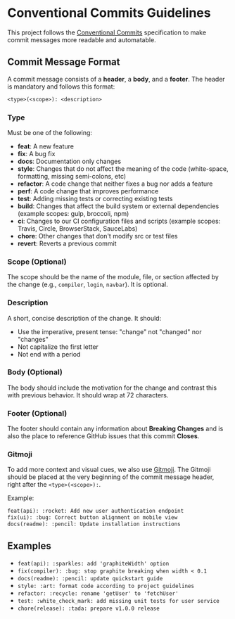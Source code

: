 # Conventional Commits Guidelines

This project follows the
[Conventional Commits](https://www.conventionalcommits.org/en/v1.0.0/)
specification to make commit messages more readable and automatable.

## Commit Message Format

A commit message consists of a **header**, a **body**, and a **footer**. The
header is mandatory and follows this format:

```txt
<type>(<scope>): <description>
```

### Type

Must be one of the following:

- **feat**: A new feature
- **fix**: A bug fix
- **docs**: Documentation only changes
- **style**: Changes that do not affect the meaning of the code (white-space,
  formatting, missing semi-colons, etc)
- **refactor**: A code change that neither fixes a bug nor adds a feature
- **perf**: A code change that improves performance
- **test**: Adding missing tests or correcting existing tests
- **build**: Changes that affect the build system or external dependencies
  (example scopes: gulp, broccoli, npm)
- **ci**: Changes to our CI configuration files and scripts (example scopes:
  Travis, Circle, BrowserStack, SauceLabs)
- **chore**: Other changes that don't modify src or test files
- **revert**: Reverts a previous commit

### Scope (Optional)

The scope should be the name of the module, file, or section affected by the
change (e.g., `compiler`, `login`, `navbar`). It is optional.

### Description

A short, concise description of the change. It should:

- Use the imperative, present tense: "change" not "changed" nor "changes"
- Not capitalize the first letter
- Not end with a period

### Body (Optional)

The body should include the motivation for the change and contrast this with
previous behavior. It should wrap at 72 characters.

### Footer (Optional)

The footer should contain any information about **Breaking Changes** and is also
the place to reference GitHub issues that this commit **Closes**.

### Gitmoji

To add more context and visual cues, we also use
[Gitmoji](https://gitmoji.dev/). The Gitmoji should be placed at the very
beginning of the commit message header, right after the `<type>(<scope>):`.

Example:

```txt
feat(api): :rocket: Add new user authentication endpoint
fix(ui): :bug: Correct button alignment on mobile view
docs(readme): :pencil: Update installation instructions
```

## Examples

- `feat(api): :sparkles: add 'graphiteWidth' option`
- `fix(compiler): :bug: stop graphite breaking when width < 0.1`
- `docs(readme): :pencil: update quickstart guide`
- `style: :art: format code according to project guidelines`
- `refactor: :recycle: rename 'getUser' to 'fetchUser'`
- `test: :white_check_mark: add missing unit tests for user service`
- `chore(release): :tada: prepare v1.0.0 release`
